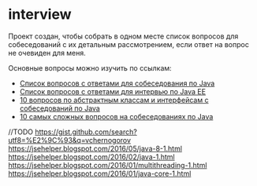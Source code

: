 # interview
Проект создан, чтобы собрать в одном месте список вопросов для собеседований с их детальным рассмотрением, если ответ на вопрос не очевиден для меня.

Основные вопросы можно изучить по ссылкам: 
* [Список вопросов с ответами для собеседования по Java](http://javastudy.ru/interview/list-of-question-java-interview/)
* [Список вопросов с ответами для интервью по Java EE](http://javastudy.ru/interview/list-of-questions-javaee-interview/)
* [10 вопросов по абстрактным классам и интерфейсам с собеседований по Java](https://javarush.ru/groups/posts/431-10-voprosov-po-abstraktnihm-klassam-i-interfeysam-s-sobesedovaniy-po-jazihku-java)
* [10 самых сложных вопросов на собеседованиях по Java](https://javarush.ru/groups/posts/777-10-samihkh-slozhnihkh-voprosov-na-sobesedovanijakh-po-java)


//TODO
https://gist.github.com/search?utf8=%E2%9C%93&q=vchernogorov
https://jsehelper.blogspot.com/2016/05/java-8-1.html
https://jsehelper.blogspot.com/2016/02/java-1.html
https://jsehelper.blogspot.com/2016/01/multithreading-1.html
https://jsehelper.blogspot.com/2016/01/java-core-1.html